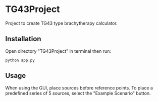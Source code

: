 # TG43Project
Project to create TG43 type brachytherapy calculator.

## Installation
Open directory "TG43Project" in terminal then run:
```
python app.py
```

## Usage
When using the GUI, place sources before reference points. To place a predefined series of 5 sources, select the "Example Scenario" button.
